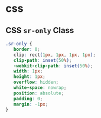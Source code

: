 # css

## <span id="sr-only">CSS `sr-only` Class</span>

```css
.sr-only {
   border: 0;
   clip: rect(1px, 1px, 1px, 1px);
   clip-path: inset(50%);
   -webkit-clip-path: inset(50%);
   width: 1px;
   height: 1px;
   overflow: hidden;
   white-space: nowrap;
   position: absolute;
   padding: 0;
   margin: -1px;
}
```
